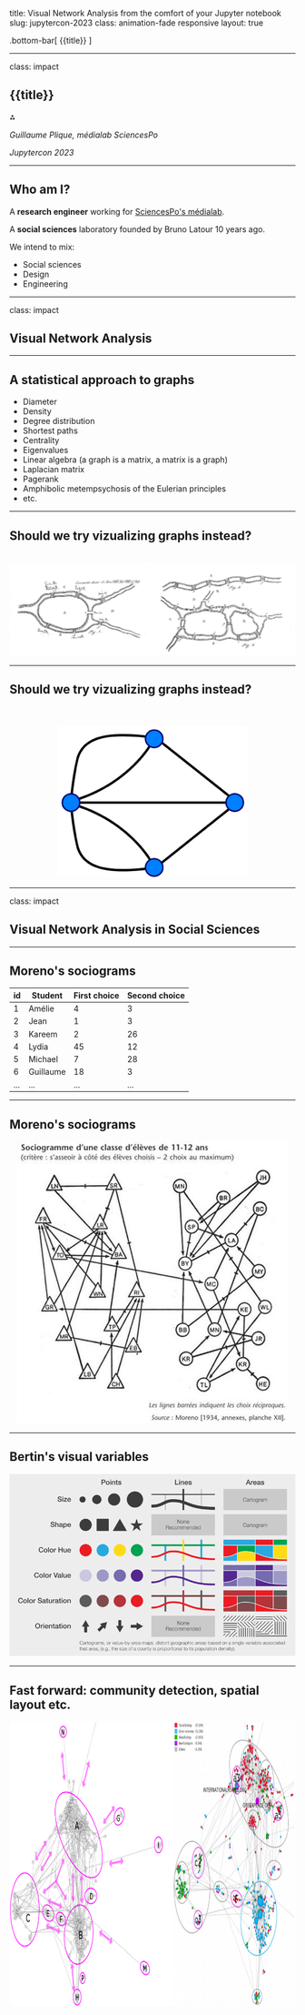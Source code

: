 title: Visual Network Analysis from the comfort of your Jupyter notebook
slug: jupytercon-2023
class: animation-fade responsive
layout: true

<!-- This slide will serve as the base layout for all your slides -->

.bottom-bar[
  {{title}}
]

---

class: impact

## {{title}}

⁂

_Guillaume Plique, médialab SciencesPo_

_Jupytercon 2023_

---

## Who am I?

A **research engineer** working for [SciencesPo's médialab](medialab.sciencespo.fr/).

A **social sciences** laboratory founded by Bruno Latour 10 years ago.

We intend to mix:

* Social sciences
* Design
* Engineering

---

class: impact

## Visual Network Analysis

---

## A statistical approach to graphs

* Diameter
* Density
* Degree distribution
* Shortest paths
* Centrality
* Eigenvalues
* Linear algebra (a graph is a matrix, a matrix is a graph)
* Laplacian matrix
* Pagerank
* Amphibolic metempsychosis of the Eulerian principles
* etc.

---

## Should we try vizualizing graphs instead?

<br>

<center>
  <img src="img/koenigsberg.png"/>
</center>

---

## Should we try vizualizing graphs instead?

<br>
<br>

<center>
  <img src="img/koenigsberg-graph.png"/>
</center>

---

class: impact

## Visual Network Analysis in Social Sciences

---

## Moreno's sociograms

<table>
  <thead>
    <tr>
      <th>id</th>
      <th>Student</th>
      <th>First choice</th>
      <th>Second choice</th>
    </tr>
  </thead>
  <tbody>
    <tr>
      <td>1</td>
      <td>Amélie</td>
      <td>4</td>
      <td>3</td>
    </tr>
    <tr>
      <td>2</td>
      <td>Jean</td>
      <td>1</td>
      <td>3</td>
    </tr>
    <tr>
      <td>3</td>
      <td>Kareem</td>
      <td>2</td>
      <td>26</td>
    </tr>
    <tr>
      <td>4</td>
      <td>Lydia</td>
      <td>45</td>
      <td>12</td>
    </tr>
    <tr>
      <td>5</td>
      <td>Michael</td>
      <td>7</td>
      <td>28</td>
    </tr>
    <tr>
      <td>6</td>
      <td>Guillaume</td>
      <td>18</td>
      <td>3</td>
    </tr>
    <tr>
      <td>...</td>
      <td>...</td>
      <td>...</td>
      <td>...</td>
    </tr>
  </tbody>
</table>

---

## Moreno's sociograms

<center>
  <img src="img/moreno.jpg"/>
</center>

---

## Bertin's visual variables

<center>
  <img src="img/visual-variables.png"/>
</center>

---

## Fast forward: community detection, spatial layout etc.

<center>
  <img src="img/force-spatialization.png" height="500"/>
</center>